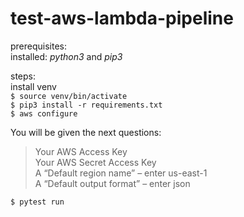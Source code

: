 # test-aws-lambda-pipeline

prerequisites:\
installed: _python3_ and _pip3_
 
steps:\
install venv\
`$ source venv/bin/activate`\
`$ pip3 install -r requirements.txt`\
`$ aws configure`

You will be given the next questions:
>Your AWS Access Key\
Your AWS Secret Access Key\
A “Default region name” – enter us-east-1\
A “Default output format” – enter json

`$ pytest run`
